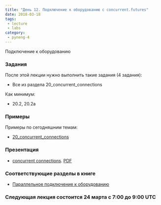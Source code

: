 ```yaml
---
title: "День 12. Подключение к оборудованию с concurrent.futures"
date: 2018-03-18
tags:
 - lecture
 - labs
category:
 - pyneng-4
---
```


Подключение к оборудованию

### Задания

После этой лекции нужно выполнить такие задания (4 задания):

* Все из раздела 20_concurrent_connections 

Как минимум:

* 20.2, 20.2a


### Примеры

Примеры по сегодняшним темам:

* [20_concurrent_connections](https://github.com/pyneng/pyneng-online-jan-apr-2018/tree/master/examples/20_concurrent_connections)

### Презентация

* [concurrent connections](https://gitpitch.com/natenka/pyneng-slides/py3-concurrent-connections#/). [PDF](https://github.com/pyneng/pyneng-online-jan-apr-2018/raw/master/presentations/20_concurrent_connections.pdf)


### Соответствующие разделы в книге

* [Параллельное подключение к оборудованию](https://natenka.gitbooks.io/pyneng/content/book/20_concurrent_connections/)

### Следующая лекция состоится 24 марта с 7:00 до 9:00 UTC

